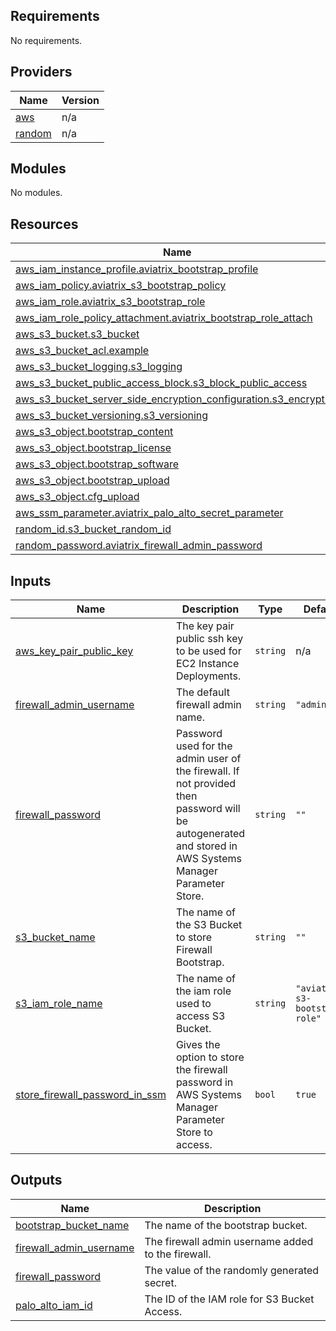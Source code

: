 <!-- BEGIN_TF_DOCS -->
## Requirements

No requirements.

## Providers

| Name | Version |
|------|---------|
| <a name="provider_aws"></a> [aws](#provider\_aws) | n/a |
| <a name="provider_random"></a> [random](#provider\_random) | n/a |

## Modules

No modules.

## Resources

| Name | Type |
|------|------|
| [aws_iam_instance_profile.aviatrix_bootstrap_profile](https://registry.terraform.io/providers/hashicorp/aws/latest/docs/resources/iam_instance_profile) | resource |
| [aws_iam_policy.aviatrix_s3_bootstrap_policy](https://registry.terraform.io/providers/hashicorp/aws/latest/docs/resources/iam_policy) | resource |
| [aws_iam_role.aviatrix_s3_bootstrap_role](https://registry.terraform.io/providers/hashicorp/aws/latest/docs/resources/iam_role) | resource |
| [aws_iam_role_policy_attachment.aviatrix_bootstrap_role_attach](https://registry.terraform.io/providers/hashicorp/aws/latest/docs/resources/iam_role_policy_attachment) | resource |
| [aws_s3_bucket.s3_bucket](https://registry.terraform.io/providers/hashicorp/aws/latest/docs/resources/s3_bucket) | resource |
| [aws_s3_bucket_acl.example](https://registry.terraform.io/providers/hashicorp/aws/latest/docs/resources/s3_bucket_acl) | resource |
| [aws_s3_bucket_logging.s3_logging](https://registry.terraform.io/providers/hashicorp/aws/latest/docs/resources/s3_bucket_logging) | resource |
| [aws_s3_bucket_public_access_block.s3_block_public_access](https://registry.terraform.io/providers/hashicorp/aws/latest/docs/resources/s3_bucket_public_access_block) | resource |
| [aws_s3_bucket_server_side_encryption_configuration.s3_encryption](https://registry.terraform.io/providers/hashicorp/aws/latest/docs/resources/s3_bucket_server_side_encryption_configuration) | resource |
| [aws_s3_bucket_versioning.s3_versioning](https://registry.terraform.io/providers/hashicorp/aws/latest/docs/resources/s3_bucket_versioning) | resource |
| [aws_s3_object.bootstrap_content](https://registry.terraform.io/providers/hashicorp/aws/latest/docs/resources/s3_object) | resource |
| [aws_s3_object.bootstrap_license](https://registry.terraform.io/providers/hashicorp/aws/latest/docs/resources/s3_object) | resource |
| [aws_s3_object.bootstrap_software](https://registry.terraform.io/providers/hashicorp/aws/latest/docs/resources/s3_object) | resource |
| [aws_s3_object.bootstrap_upload](https://registry.terraform.io/providers/hashicorp/aws/latest/docs/resources/s3_object) | resource |
| [aws_s3_object.cfg_upload](https://registry.terraform.io/providers/hashicorp/aws/latest/docs/resources/s3_object) | resource |
| [aws_ssm_parameter.aviatrix_palo_alto_secret_parameter](https://registry.terraform.io/providers/hashicorp/aws/latest/docs/resources/ssm_parameter) | resource |
| [random_id.s3_bucket_random_id](https://registry.terraform.io/providers/hashicorp/random/latest/docs/resources/id) | resource |
| [random_password.aviatrix_firewall_admin_password](https://registry.terraform.io/providers/hashicorp/random/latest/docs/resources/password) | resource |

## Inputs

| Name | Description | Type | Default | Required |
|------|-------------|------|---------|:--------:|
| <a name="input_aws_key_pair_public_key"></a> [aws\_key\_pair\_public\_key](#input\_aws\_key\_pair\_public\_key) | The key pair public ssh key to be used for EC2 Instance Deployments. | `string` | n/a | yes |
| <a name="input_firewall_admin_username"></a> [firewall\_admin\_username](#input\_firewall\_admin\_username) | The default firewall admin name. | `string` | `"admin"` | no |
| <a name="input_firewall_password"></a> [firewall\_password](#input\_firewall\_password) | Password used for the admin user of the firewall. If not provided then password will be autogenerated and stored in AWS Systems Manager Parameter Store. | `string` | `""` | no |
| <a name="input_s3_bucket_name"></a> [s3\_bucket\_name](#input\_s3\_bucket\_name) | The name of the S3 Bucket to store Firewall Bootstrap. | `string` | `""` | no |
| <a name="input_s3_iam_role_name"></a> [s3\_iam\_role\_name](#input\_s3\_iam\_role\_name) | The name of the iam role used to access S3 Bucket. | `string` | `"aviatrix-s3-bootstrap-role"` | no |
| <a name="input_store_firewall_password_in_ssm"></a> [store\_firewall\_password\_in\_ssm](#input\_store\_firewall\_password\_in\_ssm) | Gives the option to store the firewall password in AWS Systems Manager Parameter Store to access. | `bool` | `true` | no |

## Outputs

| Name | Description |
|------|-------------|
| <a name="output_bootstrap_bucket_name"></a> [bootstrap\_bucket\_name](#output\_bootstrap\_bucket\_name) | The name of the bootstrap bucket. |
| <a name="output_firewall_admin_username"></a> [firewall\_admin\_username](#output\_firewall\_admin\_username) | The firewall admin username added to the firewall. |
| <a name="output_firewall_password"></a> [firewall\_password](#output\_firewall\_password) | The value of the randomly generated secret. |
| <a name="output_palo_alto_iam_id"></a> [palo\_alto\_iam\_id](#output\_palo\_alto\_iam\_id) | The ID of the IAM role for S3 Bucket Access. |
<!-- END_TF_DOCS -->